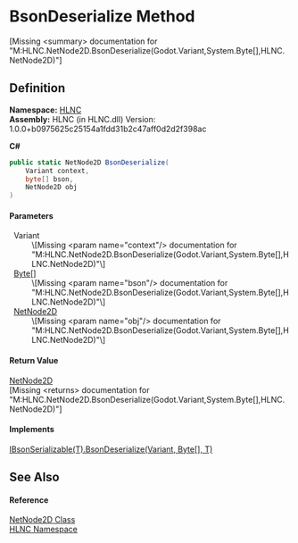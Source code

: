 # BsonDeserialize Method


\[Missing &lt;summary&gt; documentation for "M:HLNC.NetNode2D.BsonDeserialize(Godot.Variant,System.Byte[],HLNC.NetNode2D)"\]



## Definition
**Namespace:** <a href="N_HLNC">HLNC</a>  
**Assembly:** HLNC (in HLNC.dll) Version: 1.0.0+b0975625c25154a1fdd31b2c47aff0d2d2f398ac

**C#**
``` C#
public static NetNode2D BsonDeserialize(
	Variant context,
	byte[] bson,
	NetNode2D obj
)
```



#### Parameters
<dl><dt>  Variant</dt><dd>\[Missing &lt;param name="context"/&gt; documentation for "M:HLNC.NetNode2D.BsonDeserialize(Godot.Variant,System.Byte[],HLNC.NetNode2D)"\]</dd><dt>  <a href="https://learn.microsoft.com/dotnet/api/system.byte" target="_blank" rel="noopener noreferrer">Byte</a>[]</dt><dd>\[Missing &lt;param name="bson"/&gt; documentation for "M:HLNC.NetNode2D.BsonDeserialize(Godot.Variant,System.Byte[],HLNC.NetNode2D)"\]</dd><dt>  <a href="T_HLNC_NetNode2D">NetNode2D</a></dt><dd>\[Missing &lt;param name="obj"/&gt; documentation for "M:HLNC.NetNode2D.BsonDeserialize(Godot.Variant,System.Byte[],HLNC.NetNode2D)"\]</dd></dl>

#### Return Value
<a href="T_HLNC_NetNode2D">NetNode2D</a>  
\[Missing &lt;returns&gt; documentation for "M:HLNC.NetNode2D.BsonDeserialize(Godot.Variant,System.Byte[],HLNC.NetNode2D)"\]

#### Implements
<a href="M_HLNC_IBsonSerializable_1_BsonDeserialize">IBsonSerializable(T).BsonDeserialize(Variant, Byte[], T)</a>  


## See Also


#### Reference
<a href="T_HLNC_NetNode2D">NetNode2D Class</a>  
<a href="N_HLNC">HLNC Namespace</a>  
